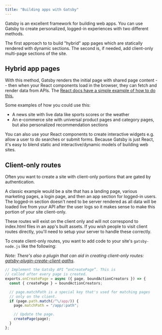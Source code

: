 ```yaml
---
title: "Building apps with Gatsby"
---
```


Gatsby is an excellent framework for building web apps. You can use Gatsby to create personalized, logged-in experiences with two different methods.

The first approach to to build "hybrid" app pages which are statically rendered with dynamic sections. The second is, if needed, add client-only multi-page sections of the site.

## Hybrid app pages

With this method, Gatsby renders the initial page with shared page content -- then when your React components load in the browser, they can fetch and render data from APIs. The [React docs have a simple example of how to do this.](https://reactjs.org/docs/faq-ajax.html)

Some examples of how you could use this:

* A news site with live data like sports scores or the weather
* An e-commerce site with universal product pages and category pages, but also personalized recommendation sections

You can also use your React components to create interactive widgets e.g. allow a user to do searches or submit forms. Because Gatsby is just React, it's easy to blend static and interactive/dynamic models of building web sites.

## Client-only routes

Often you want to create a site with client-only portions that are gated by authentication.

A classic example would be a site that has a landing page, various marketing pages, a login page, and then an app section for logged-in users. The logged-in section doesn't need to be server rendered as all data will be loaded live from your API after the user logs so it makes sense to make this portion of your site client-only.

These routes will exist on the client only and will not correspond to index.html files in an app's built assets. If you wish people to visit client routes directly, you'll need to setup your server to handle these correctly.

To create client-only routes, you want to add code to your site's `gatsby-node.js` like the following:

_Note: There's also a plugin that can aid in creating client-only routes:
[gatsby-plugin-create-client-paths](/packages/gatsby-plugin-create-client-paths/)_.

```javascript
// Implement the Gatsby API “onCreatePage”. This is
// called after every page is created.
exports.onCreatePage = async ({ page, boundActionCreators }) => {
  const { createPage } = boundActionCreators;

  // page.matchPath is a special key that's used for matching pages
  // only on the client.
  if (page.path.match(/^\/app/)) {
    page.matchPath = "/app/:path";

    // Update the page.
    createPage(page);
  }
};
```
